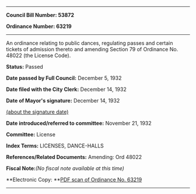 

********

**Council Bill Number: 53872**
   
**Ordinance Number: 63219**
********

 An ordinance relating to public dances, regulating passes and certain tickets of admission thereto and amending Section 79 of Ordinance No. 48022 (the License Code).

**Status:** Passed
   
**Date passed by Full Council:** December 5, 1932
   
**Date filed with the City Clerk:** December 14, 1932
   
**Date of Mayor's signature:** December 14, 1932
   
[(about the signature date)](/~public/approvaldate.htm)
   
   
   
**Date introduced/referred to committee:** November 21, 1932
   
**Committee:** License
   
   
**Index Terms:** LICENSES, DANCE-HALLS

**References/Related Documents:** Amending: Ord 48022

**Fiscal Note:**_(No fiscal note available at this time)_

**Electronic Copy: **[PDF scan of Ordinance No. 63219](/~archives/Ordinances/Ord_63219.pdf)

********

